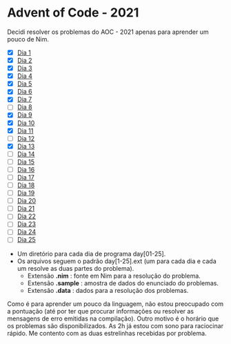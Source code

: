 # Advent of Code - 2021

Decidi resolver os problemas do AOC - 2021 apenas para aprender um pouco de Nim.

- [x] [Dia 1](day01)
- [x] [Dia 2](day02)
- [x] [Dia 3](day03)
- [x] [Dia 4](day04)
- [x] [Dia 5](day05)
- [x] [Dia 6](day06)
- [x] [Dia 7](day07)
- [ ] [Dia 8](day08)
- [x] [Dia 9](day09)
- [x] [Dia 10](day10)
- [x] [Dia 11](day11)
- [ ] [Dia 12](day12)
- [x] [Dia 13](day13)
- [ ] [Dia 14](day14)
- [ ] [Dia 15](day15)
- [ ] [Dia 16](day16)
- [ ] [Dia 17](day17)
- [ ] [Dia 18](day18)
- [ ] [Dia 19](day19)
- [ ] [Dia 20](day20)
- [ ] [Dia 21](day21)
- [ ] [Dia 22](day22)
- [ ] [Dia 23](day23)
- [ ] [Dia 24](day24)
- [ ] [Dia 25](day25)

- Um diretório para cada dia de programa day[01-25].
- Os arquivos seguem o padrão day[1-25].ext (um para cada dia e cada um resolve as duas partes do problema).
    - Extensão **.nim** : fonte em Nim para a resolução do problema.
    - Extensão **.sample** : amostra de dados do enunciado do problemas.
    - Extensão **.data** : dados para a resolução dos problemas.

Como é para aprender um pouco da linguagem, não estou preocupado com a pontuação (até por ter que procurar informações ou resolver as mensagens de erro emitidas na compilação). Outro motivo é o horário que os problemas são disponibilizados. As 2h já estou com sono para raciocinar rápido. Me contento com as duas estrelinhas recebidas por problema.

